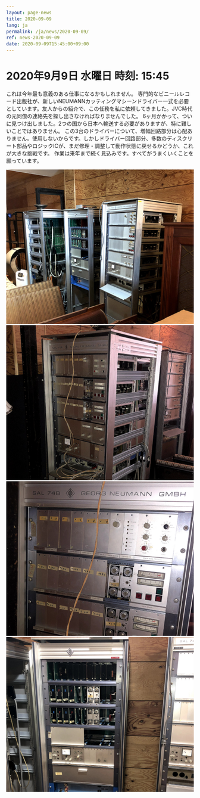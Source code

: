 ```yaml
---
layout: page-news
title: 2020-09-09
lang: ja
permalink: /ja/news/2020-09-09/
ref: news-2020-09-09
date: 2020-09-09T15:45:00+09:00
---
```



# 2020年9月9日   水曜日   時刻: 15:45 


これは今年最も意義のある仕事になるかもしれません。
専門的なビニールレコード出版社が、新しいNEUMANNカッティングマシーンドライバー一式を必要としています。友人からの紹介で、この任務を私に依頼してきました。JVC時代の元同僚の連絡先を探し出さなければなりませんでした。
6ヶ月かかって、ついに見つけ出しました。2つの国から日本へ輸送する必要がありますが、特に難しいことではありません。
この3台のドライバーについて、増幅回路部分は心配ありません。使用しないからです。しかしドライバー回路部分、多数のディスクリート部品やロジックICが、まだ修理・調整して動作状態に戻せるかどうか、これが大きな挑戦です。
作業は来年まで続く見込みです。すべてがうまくいくことを願っています。

![1](/assets/news/2020-09-09/1.jpg)
![2](/assets/news/2020-09-09/2.jpg)
![3](/assets/news/2020-09-09/3.jpg)
![4](/assets/news/2020-09-09/4.jpg)

